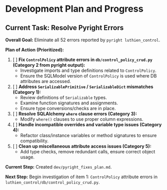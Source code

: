 # Development Plan and Progress

## Current Task: Resolve Pyright Errors

**Overall Goal:** Eliminate all 52 errors reported by `pyright luthien_control`.

**Plan of Action (Prioritized):**

1.  [ ] **Fix `ControlPolicy` attribute errors in `db/control_policy_crud.py` (Category 2 from pyright output):**
    *   Investigate imports and type definitions related to `ControlPolicy`.
    *   Ensure the SQLModel version of `ControlPolicy` is used where DB attributes are accessed.
2.  [ ] **Address `SerializablePrimitive` / `SerializableDict` mismatches (Category 1):**
    *   Review definitions of `Serializable` types.
    *   Examine function signatures and assignments.
    *   Ensure type conversions/checks are in place.
3.  [ ] **Resolve SQLAlchemy `where` clause errors (Category 3):**
    *   Modify `where()` clauses to use proper column expressions.
4.  [ ] **Handle incompatible overrides and variable type issues (Category 4):**
    *   Refactor class/instance variables or method signatures to ensure compatibility.
5.  [ ] **Clean up miscellaneous attribute access issues (Category 5):**
    *   Add type checks, remove redundant calls, ensure correct object usage.

**Current Step:** Created `dev/pyright_fixes_plan.md`.

**Next Step:** Begin investigation of item 1: `ControlPolicy` attribute errors in `luthien_control/db/control_policy_crud.py`.
